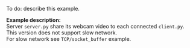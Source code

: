 To do: describe this example.

**Example description:**  
Server `server.py` share its webcam video to each connected `client.py`.  
This version does not support slow network.  
For slow network see `TCP/socket_buffer` example.